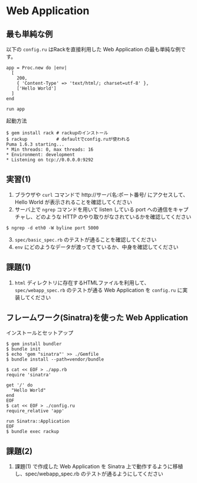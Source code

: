 Web Application
===============

最も単純な例
------------

以下の `config.ru` はRackを直接利用した Web Application の最も単純な例です。

```
app = Proc.new do |env|
  [
    200,
    { 'Content-Type' => 'text/html/; charset=utf-8' },
    ['Hello World']
  ]
end

run app

```

起動方法

```
$ gem install rack # rackupのインストール
$ rackup           # defaultでconfig.ruが使われる
Puma 1.6.3 starting...
* Min threads: 0, max threads: 16
* Environment: development
* Listening on tcp://0.0.0.0:9292
```

実習(1)
-------

1. ブラウザや `curl` コマンドで http://サーバ名:ポート番号/ にアクセスして、Hello World が表示されることを確認してください
2. サーバ上で `ngrep` コマンドを用いて listen している port への通信をキャプチャし、どのような HTTP のやり取りがなされているかを確認してください
```
$ ngrep -d eth0 -W byline port 5000
```
3. `spec/basic_spec.rb` のテストが通ることを確認してください
4. `env` にどのようなデータが渡ってきているか、中身を確認してください

課題(1)
-------

1. `html` ディレクトリに存在するHTMLファイルを利用して、`spec/webapp_spec.rb` のテストが通る Web Application を `config.ru` に実装してください


フレームワーク(Sinatra)を使った Web Application
------------

インストールとセットアップ

```
$ gem install bundler
$ bundle init
$ echo 'gem "sinatra"' >> ./Gemfile
$ bundle install --path=vendor/bundle

$ cat << EOF > ./app.rb
require 'sinatra'

get '/' do
  "Hello World"
end
EOF
$ cat << EOF > ./config.ru
require_relative 'app'

run Sinatra::Application
EOF
$ bundle exec rackup
```

課題(2)
-------

1. 課題(1) で作成した Web Application を Sinatra 上で動作するように移植し、spec/webapp_spec.rb のテストが通るようにしてください

